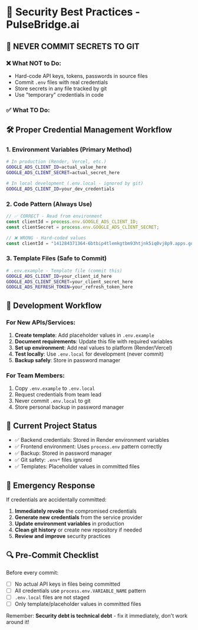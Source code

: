 # 🔐 Security Best Practices - PulseBridge.ai

## 🚨 **NEVER COMMIT SECRETS TO GIT**

### ❌ **What NOT to Do:**
- Hard-code API keys, tokens, passwords in source files
- Commit `.env` files with real credentials
- Store secrets in any file tracked by git
- Use "temporary" credentials in code

### ✅ **What TO Do:**

## 🛠️ **Proper Credential Management Workflow**

### **1. Environment Variables (Primary Method)**
```bash
# In production (Render, Vercel, etc.)
GOOGLE_ADS_CLIENT_ID=actual_value_here
GOOGLE_ADS_CLIENT_SECRET=actual_secret_here

# In local development (.env.local - ignored by git)
GOOGLE_ADS_CLIENT_ID=your_dev_credentials
```

### **2. Code Pattern (Always Use)**
```typescript
// ✅ CORRECT - Read from environment
const clientId = process.env.GOOGLE_ADS_CLIENT_ID;
const clientSecret = process.env.GOOGLE_ADS_CLIENT_SECRET;

// ❌ WRONG - Hard-coded values
const clientId = "141284371364-6btbip4tlemkgtbm93htjnk5iq0vj8p9.apps.googleusercontent.com";
```

### **3. Template Files (Safe to Commit)**
```bash
# .env.example - Template file (commit this)
GOOGLE_ADS_CLIENT_ID=your_client_id_here
GOOGLE_ADS_CLIENT_SECRET=your_client_secret_here
GOOGLE_ADS_REFRESH_TOKEN=your_refresh_token_here
```

## 🔄 **Development Workflow**

### **For New APIs/Services:**
1. **Create template**: Add placeholder values in `.env.example`
2. **Document requirements**: Update this file with required variables
3. **Set up environment**: Add real values to platform (Render/Vercel)
4. **Test locally**: Use `.env.local` for development (never commit)
5. **Backup safely**: Store in password manager

### **For Team Members:**
1. Copy `.env.example` to `.env.local`
2. Request credentials from team lead
3. Never commit `.env.local` to git
4. Store personal backup in password manager

## 🎯 **Current Project Status**
- ✅ Backend credentials: Stored in Render environment variables
- ✅ Frontend environment: Uses `process.env` pattern correctly
- ✅ Backup: Stored in password manager
- ✅ Git safety: `.env*` files ignored
- ✅ Templates: Placeholder values in committed files

## 🚨 **Emergency Response**
If credentials are accidentally committed:
1. **Immediately revoke** the compromised credentials
2. **Generate new credentials** from the service provider
3. **Update environment variables** in production
4. **Clean git history** or create new repository if needed
5. **Review and improve** security practices

## 🔍 **Pre-Commit Checklist**
Before every commit:
- [ ] No actual API keys in files being committed
- [ ] All credentials use `process.env.VARIABLE_NAME` pattern
- [ ] `.env.local` files are not staged
- [ ] Only template/placeholder values in committed files

Remember: **Security debt is technical debt** - fix it immediately, don't work around it!